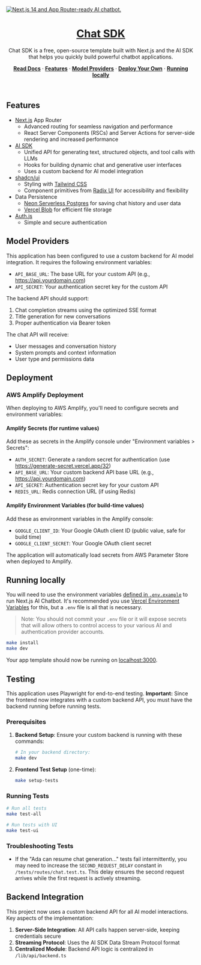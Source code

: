 <a href="https://chat.vercel.ai/">
  <img alt="Next.js 14 and App Router-ready AI chatbot." src="app/(chat)/opengraph-image.png">
  <h1 align="center">Chat SDK</h1>
</a>

<p align="center">
    Chat SDK is a free, open-source template built with Next.js and the AI SDK that helps you quickly build powerful chatbot applications.
</p>

<p align="center">
  <a href="https://chat-sdk.dev"><strong>Read Docs</strong></a> ·
  <a href="#features"><strong>Features</strong></a> ·
  <a href="#model-providers"><strong>Model Providers</strong></a> ·
  <a href="#deploy-your-own"><strong>Deploy Your Own</strong></a> ·
  <a href="#running-locally"><strong>Running locally</strong></a>
</p>
<br/>

## Features

- [Next.js](https://nextjs.org) App Router
  - Advanced routing for seamless navigation and performance
  - React Server Components (RSCs) and Server Actions for server-side rendering and increased performance
- [AI SDK](https://sdk.vercel.ai/docs)
  - Unified API for generating text, structured objects, and tool calls with LLMs
  - Hooks for building dynamic chat and generative user interfaces
  - Uses a custom backend for AI model integration
- [shadcn/ui](https://ui.shadcn.com)
  - Styling with [Tailwind CSS](https://tailwindcss.com)
  - Component primitives from [Radix UI](https://radix-ui.com) for accessibility and flexibility
- Data Persistence
  - [Neon Serverless Postgres](https://vercel.com/marketplace/neon) for saving chat history and user data
  - [Vercel Blob](https://vercel.com/storage/blob) for efficient file storage
- [Auth.js](https://authjs.dev)
  - Simple and secure authentication

## Model Providers

This application has been configured to use a custom backend for AI model integration. It requires the following environment variables:

- `API_BASE_URL`: The base URL for your custom API (e.g., https://api.yourdomain.com)
- `API_SECRET`: Your authentication secret key for the custom API

The backend API should support:

1. Chat completion streams using the optimized SSE format
2. Title generation for new conversations
3. Proper authentication via Bearer token

The chat API will receive:
- User messages and conversation history
- System prompts and context information
- User type and permissions data

## Deployment

### AWS Amplify Deployment

When deploying to AWS Amplify, you'll need to configure secrets and environment variables:

#### Amplify Secrets (for runtime values)
Add these as secrets in the Amplify console under "Environment variables > Secrets":
- `AUTH_SECRET`: Generate a random secret for authentication (use https://generate-secret.vercel.app/32)
- `API_BASE_URL`: Your custom backend API base URL (e.g., https://api.yourdomain.com)
- `API_SECRET`: Authentication secret key for your custom API
- `REDIS_URL`: Redis connection URL (if using Redis)

#### Amplify Environment Variables (for build-time values)
Add these as environment variables in the Amplify console:
- `GOOGLE_CLIENT_ID`: Your Google OAuth client ID (public value, safe for build time)
- `GOOGLE_CLIENT_SECRET`: Your Google OAuth client secret

The application will automatically load secrets from AWS Parameter Store when deployed to Amplify.

## Running locally

You will need to use the environment variables [defined in `.env.example`](.env.example) to run Next.js AI Chatbot. It's recommended you use [Vercel Environment Variables](https://vercel.com/docs/projects/environment-variables) for this, but a `.env` file is all that is necessary.

> Note: You should not commit your `.env` file or it will expose secrets that will allow others to control access to your various AI and authentication provider accounts.

```bash
make install
make dev
```

Your app template should now be running on [localhost:3000](http://localhost:3000).

## Testing

This application uses Playwright for end-to-end testing. **Important:** Since the frontend now integrates with a custom backend API, you must have the backend running before running tests.

### Prerequisites

1. **Backend Setup**: Ensure your custom backend is running with these commands:
   ```bash
   # In your backend directory:
   make dev
   ```

2. **Frontend Test Setup** (one-time):
   ```bash
   make setup-tests
   ```

### Running Tests

```bash
# Run all tests
make test-all

# Run tests with UI
make test-ui
```

### Troubleshooting Tests

- If the "Ada can resume chat generation..." tests fail intermittently, you may need to increase the `SECOND_REQUEST_DELAY` constant in `/tests/routes/chat.test.ts`. This delay ensures the second request arrives while the first request is actively streaming.

## Backend Integration

This project now uses a custom backend API for all AI model interactions. Key aspects of the implementation:

1. **Server-Side Integration**: All API calls happen server-side, keeping credentials secure
2. **Streaming Protocol**: Uses the AI SDK Data Stream Protocol format
3. **Centralized Module**: Backend API logic is centralized in `/lib/api/backend.ts`


